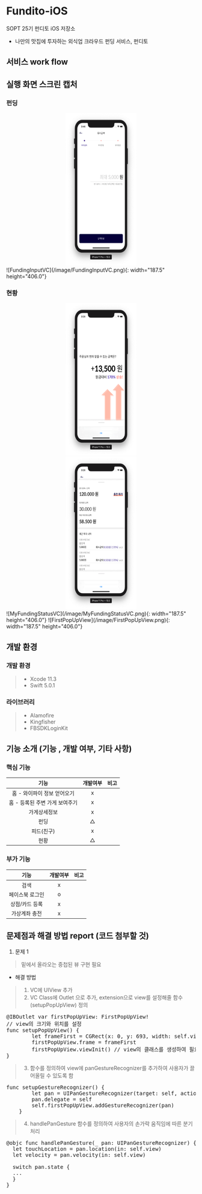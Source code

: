 # Fundito-iOS
SOPT 25기 펀디토 iOS 저장소
*  나만의 맛집에 투자하는 외식업 크라우드 펀딩 서비스, 펀디토
> 

## 서비스 work flow


## 실행 화면 스크린 캡처

### 펀딩
<center><img src="/image/FundingInputVC.png" width="187.5" height="406.0"></center>
![FundingInputVC](/image/FundingInputVC.png){: width="187.5" height="406.0"}

### 현황
<center><img src="/image/MyFundingStatusVC.png" width="187.5" height="406.0"></center>
<center><img src="/image/FirstPopUpView.png" width="187.5" height="406.0"></center>
![MyFundingStatusVC](/image/MyFundingStatusVC.png){: width="187.5" height="406.0"}
![FirstPopUpView](/image/FirstPopUpView.png){: width="187.5" height="406.0"}


## 개발 환경 

### 개발 환경
> * Xcode 11.3
> * Swift 5.0.1

### 라이브러리
> * Alamofire
> * Kingfisher
> * FBSDKLoginKit


## 기능 소개 (기능 , 개발 여부, 기타 사항)

### 핵심 기능
|              기능             |     개발여부    |       비고       | 
|:----------------------------:|:-------------:|:--------------: |
| 홈 - 와이파이 정보 얻어오기 |       x       |                 |
| 홈 - 등록된 주변 가게 보여주기 |       x       |                 |
| 가게상세정보 |       x       |                 |
| 펀딩 |       △       |                 |
| 피드(친구) |       x       |                 |
| 현황 |       △       |                 | 거의 완료

### 부가 기능
|              기능             |     개발여부    |       비고       | 
|:----------------------------:|:-------------:|:--------------: |
| 검색 |       x       |                 |
| 페이스북 로그인 |       o       |                 |
| 상점/카드 등록 |       x       |                 |
| 가상계좌 충전 |       x       |                 |

## 문제점과 해결 방법 report (코드 첨부할 것)

1. 문제 1
> 밑에서 올라오는 중첩된 뷰 구현 필요
* 해결 방법 
> 1. VC에 UIView 추가
> 2. VC Class에 Outlet 으로 추가, extension으로 view를 설정해줄 함수(setupPopUpView) 정의
<pre>
@IBOutlet var firstPopUpView: FirstPopUpView!
// view의 크기와 위치를 설정
func setupPopUpView() {
        let frameFirst = CGRect(x: 0, y: 693, width: self.view.frame.width, height: 637)
        firstPopUpView.frame = frameFirst
        firstPopUpView.viewInit() // view의 클래스를 생성하여 필요한 초기 설정을 하는 함수
}
</pre>
> 3. 함수를 정의하여 view에 panGestureRecognizer를 추가하여 사용자가 끌어올릴 수 있도록 함
<pre>
func setupGestureRecognizer() {
        let pan = UIPanGestureRecognizer(target: self, action: #selector(handlePanGesture(_:)))
        pan.delegate = self
        self.firstPopUpView.addGestureRecognizer(pan)
    }
</pre>
> 4. handlePanGesture 함수를 정의하여 사용자의 손가락 움직임에 따른 분기 처리
<pre>
@objc func handlePanGesture(_ pan: UIPanGestureRecognizer) {
  let touchLocation = pan.location(in: self.view)
  let velocity = pan.velocity(in: self.view)
  
  switch pan.state {
  ...
  }
}
</pre>


